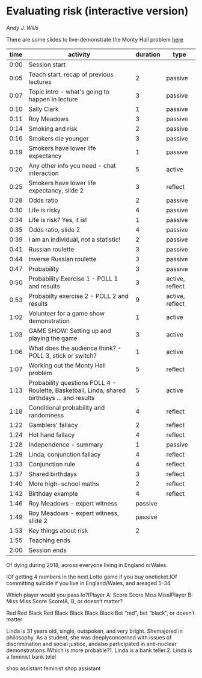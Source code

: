 # Evaluating risk (interactive version)

_Andy J. Wills_

There are some slides to live-demonstrate the Monty Hall problem [here](monty-hall.odp)

| time | activity | duration | type |
| ---- | -------- | -------- | ---- |
| 0:00 | Session start |  |
| 0:05 | Teach start, recap of previous lectures | 2  | passive |
| 0:07 | Topic intro - what's going to happen in lecture | 3 | passive |
| 0:10 | Sally Clark | 1  | passive |
| 0:11 | Roy Meadows | 3  | passive |
| 0:14 | Smoking and risk | 2  | passive |
| 0:16 | Smokers die younger | 3 | passive |
| 0:19 | Smokers have lower life expectancy | 1 | passive |
| 0:20 | Any other info you need - chat interaction | 5 | active |
| 0:25 | Smokers have lower life expectancy, slide 2 | 3  | reflect |
| 0:28 | Odds ratio | 2 | passive |
| 0:30 | Life is risky | 4 | passive |
| 0:34 | Life is risk? Yes, it is! | 1 | passive |
| 0:35 | Odds ratio, slide 2 | 4  | passive |
| 0:39 | I am an individual, not a statistic! | 2 | passive |
| 0:41 | Russian roulette | 3 | passive |
| 0:44 | Inverse Russian roulette | 3 | passive |
| 0:47 | Probability | 3 | passive |
| 0:50 | Probability Exercise 1 - POLL 1 and results | 3  | active, reflect |
| 0:53 | Probabilty exercise 2 - POLL 2 and results | 9 | active, reflect |
| 1:02 | Volunteer for a game show demonstration | 1 | active |
| 1:03 | GAME SHOW: Setting up and playing the game | 3 |active |
| 1:06 | What does the audience think? - POLL 3, stick or switch? | 1 | active |
| 1:07 | Working out the Monty Hall problem | 5 | reflect |
| 1:13 | Probability questions POLL 4 - Roulette, Basketball, Linda, shared birthdays ... and results | 5 | active |
| 1:18 | Conditional probability and randomness | 4  | reflect |
| 1:22 | Gamblers' fallacy | 2  | reflect |
| 1:24 | Hot hand fallacy |  4 | reflect |
| 1:28 | Independence - summary | 1  | passive |
| 1:29 | Linda, conjunction fallacy | 4  | reflect |
| 1:33 | Conjunction rule | 4  | reflect |
| 1:37 | Shared birthdays | 3  | reflect |
| 1:40 | More high-school maths | 2 | reflect |
| 1:42 | Birthday example | 4 | reflect |
| 1:46 | Roy Meadows - expert witness | passive |
| 1:49 | Roy Meadows - expert witness, slide 2 | passive |
| 1:53 | Key things about risk | 2 |
| 1:55 | Teaching ends |  |
| 2:00 | Session ends |  |



Of dying during 2018, across everyone living in England orWales.

IOf getting 4 numbers in the next Lotto game if you buy oneticket.IOf committing suicide if you live in England/Wales, and areaged 5-34 

Which player would you pass to?IPlayer A: Score Score Miss MissIPlayer B: Miss Miss Score ScoreIA, B, or doesn’t matter?

Red Red Black Red Black Black Black BlackIBet “red”, bet “black”, or doesn’t matter

Linda is 31 years old, single, outspoken, and very bright.  Shemajored in philosophy.  As a student, she was deeplyconcerned with issues of discrimination and social justice, andalso participated in anti-nuclear demonstrations.IWhich is more probable?1.  Linda is a bank teller.2.  Linda is a feminist bank telel

shop assistant
feminist shop assistant
